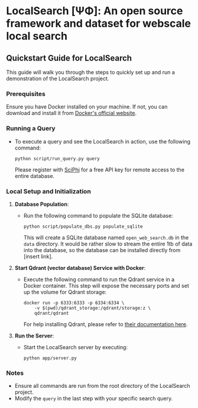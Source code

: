 # LocalSearch [ΨΦ]: An open source framework and dataset for webscale local search

## Quickstart Guide for LocalSearch

This guide will walk you through the steps to quickly set up and run a demonstration of the LocalSearch project.

### Prerequisites

Ensure you have Docker installed on your machine. If not, you can download and install it from [Docker's official website](https://www.docker.com/).

### Running a Query

- To execute a query and see the LocalSearch in action, use the following command:
  
  ```shell
  python script/run_query.py query
  ```

  Please register with [SciPhi](https://www.sciphi.ai/) for a free API key for remote access to the entire database.

### Local Setup and Initialization

1. **Database Population**:
   - Run the following command to populate the SQLite database:

     ```shell
     python script/populate_dbs.py populate_sqlite
     ```

     This will create a SQLite database named `open_web_search.db` in the `data` directory. It would be rather slow to stream the entire 1tb of data into the database, so the database can be installed directly from [insert link].

2. **Start Qdrant (vector database) Service with Docker**:
   - Execute the following command to run the Qdrant service in a Docker container. This step will expose the necessary ports and set up the volume for Qdrant storage:

     ```shell
     docker run -p 6333:6333 -p 6334:6334 \
         -v $(pwd)/qdrant_storage:/qdrant/storage:z \
         qdrant/qdrant
     ```

     For help installing Qdrant, please refer to [their documentation here](https://qdrant.tech/documentation/quick-start/).

3. **Run the Server**:
   - Start the LocalSearch server by executing:

     ```shell
     python app/server.py
     ```

### Notes

- Ensure all commands are run from the root directory of the LocalSearch project.
- Modify the `query` in the last step with your specific search query.